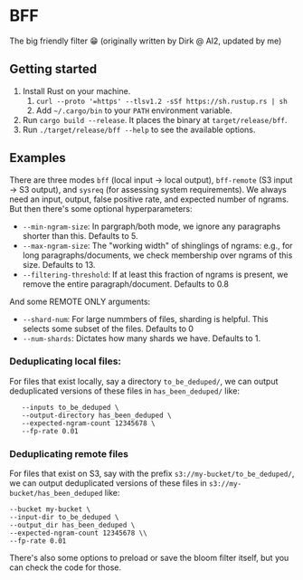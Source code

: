 BFF
===

The big friendly filter 😁
(originally written by Dirk @ AI2, updated by me)

Getting started
---------------

1. Install Rust on your machine.
    1. `curl --proto '=https' --tlsv1.2 -sSf https://sh.rustup.rs | sh`
    2. Add `~/.cargo/bin` to your `PATH` environment variable.
2. Run `cargo build --release`. It places the binary at `target/release/bff`.
3. Run `./target/release/bff --help` to see the available options.


Examples
--------
There are three modes `bff` (local input -> local output), `bff-remote` (S3 input -> S3 output), and `sysreq` (for assessing system requirements). We always need an input, output, false positive rate, and expected number of ngrams. But  then there's some optional hyperparameters:

- `--min-ngram-size`: In pargraph/both mode, we ignore any paragraphs shorter than this. Defaults to 5.
- `--max-ngram-size`: The "working width" of shinglings of ngrams: e.g., for long paragraphs/documents, we check membership over ngrams of this size. Defaults to 13.
- `--filtering-threshold`: If at least this fraction of ngrams is present, we remove the entire paragraph/document. Defaults to 0.8

And some REMOTE ONLY arguments:
- `--shard-num`: For large nummbers of files, sharding is helpful. This selects some subset of the files. Defaults to 0
- `--num-shards`: Dictates how many shards we have. Defaults to 1.

### Deduplicating local files:
For files that exist locally, say a directory `to_be_deduped/`, we can output deduplicated versions of these files in `has_been_deduped/` like:
```cargo run --release bff \
   --inputs to_be_deduped \
   --output-directory has_been_deduped \
   --expected-ngram-count 12345678 \
   --fp-rate 0.01
```

### Deduplicating remote files
For files that exist on S3, say with the prefix `s3://my-bucket/to_be_deduped/`, we can output deduplicated versions of these files in `s3://my-bucket/has_been_deduped` like:
``` cargo run --release bff-remote \
--bucket my-bucket \
--input-dir to_be_deduped \
--output_dir has_been_deduped \
--expected-ngram-count 12345678 \\
--fp-rate 0.01
```

There's also some options to preload or save the bloom filter itself, but you can check the code for those.

